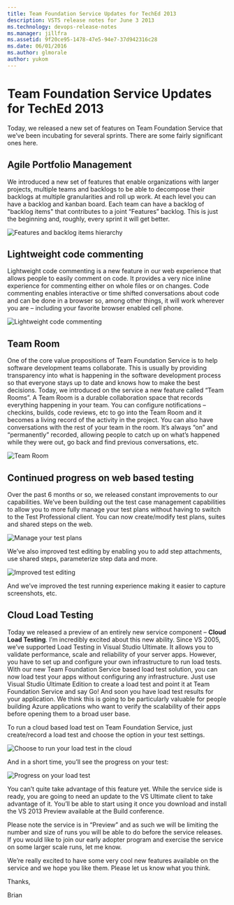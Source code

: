 ```yaml
---
title: Team Foundation Service Updates for TechEd 2013
description: VSTS release notes for June 3 2013
ms.technology: devops-release-notes
ms.manager: jillfra
ms.assetid: 9f20ce95-1478-47e5-94e7-37d942316c28
ms.date: 06/01/2016
ms.author: glmorale
author: yukom
---
```


# Team Foundation Service Updates for TechEd 2013

Today, we released a new set of features on Team Foundation Service that we’ve been incubating for several sprints. There are some fairly significant ones here.

## Agile Portfolio Management

We introduced a new set of features that enable organizations with larger projects, multiple teams and backlogs to be able to decompose their backlogs at multiple granularities and roll up work. At each level you can have a backlog and kanban board. Each team can have a backlog of "backlog items" that contributes to a joint “Features” backlog. This is just the beginning and, roughly, every sprint it will get better.

![Features and backlog items hierarchy](media/6_03_01.png)

## Lightweight code commenting

Lightweight code commenting is a new feature in our web experience that allows people to easily comment on code. It provides a very nice inline experience for commenting either on whole files or on changes. Code commenting enables interactive or time shifted conversations about code and can be done in a browser so, among other things, it will work wherever you are – including your favorite browser enabled cell phone.

![Lightweight code commenting](media/6_03_02.png)

## Team Room

One of the core value propositions of Team Foundation Service is to help software development teams collaborate. This is usually by providing transparency into what is happening in the software development process so that everyone stays up to date and knows how to make the best decisions. Today, we introduced on the service a new feature called “Team Rooms”.  A Team Room is a durable collaboration space that records everything happening in your team. You can configure notifications – checkins, builds, code reviews, etc to go into the Team Room and it becomes a living record of the activity in the project. You can also have conversations with the rest of your team in the room. It’s always “on” and “permanently” recorded, allowing people to catch up on what’s happened while they were out, go back and find previous conversations, etc.

![Team Room](media/6_03_03.png)

## Continued progress on web based testing

Over the past 6 months or so, we released constant improvements to our capabilities. We’ve been building out the test case management capabilities to allow you to more fully manage your test plans without having to switch to the Test Professional client. You can now create/modify test plans, suites and shared steps on the web.

![Manage your test plans](media/6_03_04.png)

We’ve also improved test editing by enabling you to add step attachments, use shared steps, parameterize step data and more.

![Improved test editing](media/6_03_05.png)

And we’ve improved the test running experience making it easier to capture screenshots, etc.

## Cloud Load Testing

Today we released a preview of an entirely new service component – **Cloud Load Testing**. I’m incredibly excited about this new ability.  Since VS 2005, we’ve supported Load Testing in Visual Studio Ultimate.  It allows you to validate performance, scale and reliability of your server apps. However, you have to set up and configure your own infrastructure to run load tests. With our new Team Foundation Service based load test solution, you can now load test your apps without configuring any infrastructure. Just use Visual Studio Ultimate Edition to create a load test and point it at Team Foundation Service and say Go!  And soon you have load test results for your application. We think this is going to be particularly valuable for people building Azure applications who want to verify the scalability of their apps before opening them to a broad user base.

To run a cloud based load test on Team Foundation Service, just create/record a load test and choose the option in your test settings.

![Choose to run your load test in the cloud](media/6_03_06.png)

And in a short time, you’ll see the progress on your test:

![Progress on your load test](media/6_03_07.png)

You can’t quite take advantage of this feature yet. While the service side is ready, you are going to need an update to the VS Ultimate client to take advantage of it. You’ll be able to start using it once you download and install the VS 2013 Preview available at the Build conference.

Please note the service is in “Preview” and as such we will be limiting the number and size of runs you will be able to do before the service releases. If you would like to join our early adopter program and exercise the service on some larger scale runs, let me know.

We’re really excited to have some very cool new features available on the service and we hope you like them. Please let us know what you think.

Thanks,

Brian
